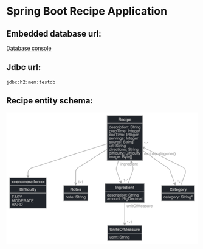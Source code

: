 # Spring Boot Recipe Application

## Embedded database url:

[Database console](http://localhost:8080/h2-console)

## Jdbc url:
```
jdbc:h2:mem:testdb
```

## Recipe entity schema:

![Recipe Schema](wiki/recipe-schema.png)